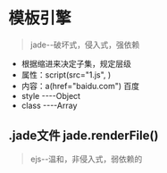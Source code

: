 # 模板引擎
> jade--破坏式，侵入式，强依赖
  * 根据缩进来决定子集，规定层级
  * 属性：script(src="1.js",  )
  * 内容：a(href="baidu.com") 百度
  * style ----Object
  * class ----Array
  ## .jade文件 jade.renderFile()
>ejs--温和，非侵入式，弱依赖的